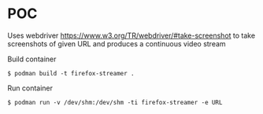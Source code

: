 # POC

Uses webdriver https://www.w3.org/TR/webdriver/#take-screenshot to take screenshots of given URL
and produces a continuous video stream


Build container
```
$ podman build -t firefox-streamer .
```

Run container
```
$ podman run -v /dev/shm:/dev/shm -ti firefox-streamer -e URL
```

